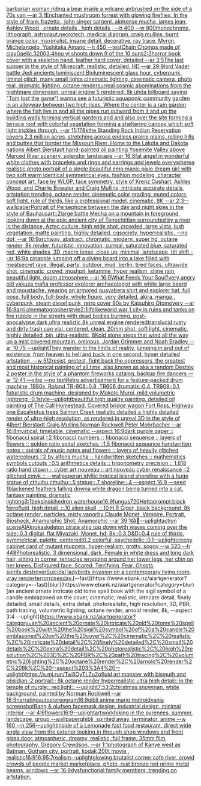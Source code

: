 [barbarian woman riding a bear inside a volcano airbrushed on the side of a 70s van —ar 3:1](https://www.ebank.nz/aiartgenerator?category=barbarian%20woman%20riding%20a%20bear%20inside%20a%20volcano%20airbrushed%20on%20the%20side%20of%20a%2070s%20van%20%E2%80%94ar%203%3A1)[Enchanted mushroom forrest with glowing fireflies, In the style of frank frazetta , john singer sargent, alphonse mucha, james jean, Ashley Wood , ornate details , high details , --h 400 --w 800](https://www.ebank.nz/aiartgenerator?category=Enchanted%20mushroom%20forrest%20with%20glowing%20fireflies%2C%20In%20the%20style%20of%20frank%20frazetta%20%2C%20john%20singer%20sargent%2C%20alphonse%20mucha%2C%20james%20jean%2C%20Ashley%20Wood%20%2C%20ornate%20details%20%2C%20high%20details%20%2C%20--h%20400%20--w%20800)[monochrome, lithograph, astronaut,necrotech, medical diagram, craig mullins, burnt orange color, maximalist, insane detail, decorative, ray trace, Myron, Michelangelo, Yoshitaka Amano --h 450 --test](https://www.ebank.nz/aiartgenerator?category=monochrome%2C%20lithograph%2C%20astronaut%2Cnecrotech%2C%20medical%20diagram%2C%20craig%20mullins%2C%20burnt%20orange%20color%2C%20maximalist%2C%20insane%20detail%2C%20decorative%2C%20ray%20trace%2C%20Myron%2C%20Michelangelo%2C%20Yoshitaka%20Amano%20--h%20450%20--test)[Chain Chomps,made of clay](https://www.ebank.nz/aiartgenerator?category=Chain%20Chomps%2Cmade%20of%20clay)[Gaelic,](https://www.ebank.nz/aiartgenerator?category=Gaelic%2C)[3200](https://www.ebank.nz/aiartgenerator?category=3200)[3:4](https://www.ebank.nz/aiartgenerator?category=3%3A4)[hou yi shoots down 9 of the 10 suns](https://www.ebank.nz/aiartgenerator?category=hou%20yi%20shoots%20down%209%20of%20the%2010%20suns)[2:3](https://www.ebank.nz/aiartgenerator?category=2%3A3)[horror book cover with a skeleton hand, leather hard cover, detailed --ar 3:5](https://www.ebank.nz/aiartgenerator?category=horror%20book%20cover%20with%20a%20skeleton%20hand%2C%20leather%20hard%20cover%2C%20detailed%20--ar%203%3A5)[](https://www.ebank.nz/aiartgenerator?category=)[The last supper in the style of Minecraft, realistic, detailed, HD —ar 29:9](https://www.ebank.nz/aiartgenerator?category=The%20last%20supper%20in%20the%20style%20of%20Minecraft%2C%20realistic%2C%20detailed%2C%20HD%20%E2%80%94ar%2029%3A9)[lord Vader battle Jedi ancients luminiscent Bioluminescent glass hour, cyberpunk, liminal glitch, many small lights cinematic lighting, cinematic camera, photo real, dramatic lighting, octane render](https://www.ebank.nz/aiartgenerator?category=lord%20Vader%20battle%20Jedi%20ancients%20luminiscent%20Bioluminescent%20glass%20hour%2C%20cyberpunk%2C%20liminal%20glitch%2C%20many%20small%20lights%20cinematic%20lighting%2C%20cinematic%20camera%2C%20photo%20real%2C%20dramatic%20lighting%2C%20octane%20render)[surreal cosmic abominations from the nightmare dimension, unreal engine 5 rendered, 8k uhd](https://www.ebank.nz/aiartgenerator?category=surreal%20cosmic%20abominations%20from%20the%20nightmare%20dimension%2C%20unreal%20engine%205%20rendered%2C%208k%20uhd)[a billboard saying "Tom lost the game"](https://www.ebank.nz/aiartgenerator?category=a%20billboard%20saying%20%22Tom%20lost%20the%20game%22)[I wanna see a futuristic aquaponic community garden in an alleyway between two high rises. Where the center is a rain garden where the fish live in and all the pipes run outward from it and up the building walls forming vertical gardens and and also over the site forming a terrace roof with colorful vegetation forming a sheltering canopy which soft light trickles through. --ar 11:17](https://www.ebank.nz/aiartgenerator?category=I%20wanna%20see%20a%20futuristic%20aquaponic%20community%20garden%20in%20an%20alleyway%20between%20two%20high%20rises.%20Where%20the%20center%20is%20a%20rain%20garden%20where%20the%20fish%20live%20in%20and%20all%20the%20pipes%20run%20outward%20from%20it%20and%20up%20the%20building%20walls%20forming%20vertical%20gardens%20and%20and%20also%20over%20the%20site%20forming%20a%20terrace%20roof%20with%20colorful%20vegetation%20forming%20a%20sheltering%20canopy%20which%20soft%20light%20trickles%20through.%20--ar%2011%3A17)[8k](https://www.ebank.nz/aiartgenerator?category=8k)[the Standing Rock Indian Reservation covers 2.3 million acres, stretching across endless prairie plains, rolling hills and buttes that border the Missouri River. Home to the Lakota and Dakota nations Albert Bierstadt hand-painted oil painting Yosemite Valley above Merced River scenery, splendor landscape --ar 16:8](https://www.ebank.nz/aiartgenerator?category=the%20Standing%20Rock%20Indian%20Reservation%20covers%202.3%20million%20acres%2C%20stretching%20across%20endless%20prairie%20plains%2C%20rolling%20hills%20and%20buttes%20that%20border%20the%20Missouri%20River.%20Home%20to%20the%20Lakota%20and%20Dakota%20nations%20Albert%20Bierstadt%20hand-painted%20oil%20painting%20Yosemite%20Valley%20above%20Merced%20River%20scenery%2C%20splendor%20landscape%20--ar%2016%3A8)[fat angel in wonderful white clothes with bracelets and rings and earrings and jewels everywhere](https://www.ebank.nz/aiartgenerator?category=fat%20angel%20in%20wonderful%20white%20clothes%20with%20bracelets%20and%20rings%20and%20earrings%20and%20jewels%20everywhere)[a realistic photo portrait of a single beautiful emo manic pixie dream girl with two soft warm identical symmetrical eyes, fashion modeling, character concept art, face by WLOP, face symmetry, style of Krenz Cushart, Ashley Wood, and Charlie Bowater and Craig Mullins, intricate accurate details, artstation trending, octane render, cinematic color grading, muted colors, soft light, rule of thirds, like a professional model, cinematic, 8K --ar 2:3](https://www.ebank.nz/aiartgenerator?category=a%20realistic%20photo%20portrait%20of%20a%20single%20beautiful%20emo%20manic%20pixie%20dream%20girl%20with%20two%20soft%20warm%20identical%20symmetrical%20eyes%2C%20fashion%20modeling%2C%20character%20concept%20art%2C%20face%20by%20WLOP%2C%20face%20symmetry%2C%20style%20of%20Krenz%20Cushart%2C%20Ashley%20Wood%2C%20and%20Charlie%20Bowater%20and%20Craig%20Mullins%2C%20intricate%20accurate%20details%2C%20artstation%20trending%2C%20octane%20render%2C%20cinematic%20color%20grading%2C%20muted%20colors%2C%20soft%20light%2C%20rule%20of%20thirds%2C%20like%20a%20professional%20model%2C%20cinematic%2C%208K%20--ar%202%3A3)[--wallpaper](https://www.ebank.nz/aiartgenerator?category=--wallpaper)[Portrait of Persephone between the day and night skies in the style of Bauhaus](https://www.ebank.nz/aiartgenerator?category=Portrait%20of%20Persephone%20between%20the%20day%20and%20night%20skies%20in%20the%20style%20of%20Bauhaus)[art::2](https://www.ebank.nz/aiartgenerator?category=art%3A%3A2)[large battle Mecha on a mountain in foreground, looking down at the epic ancient city of Tenochtitlan surrounded by a river in the distance, Aztec culture, high wide shot, crowded, large vista, lush vegetation, matte painting, highly detailed, cgsociety, hyperrealistic, --no dof, --ar 16:9](https://www.ebank.nz/aiartgenerator?category=large%20battle%20Mecha%20on%20a%20mountain%20in%20foreground%2C%20looking%20down%20at%20the%20epic%20ancient%20city%20of%20Tenochtitlan%20surrounded%20by%20a%20river%20in%20the%20distance%2C%20Aztec%20culture%2C%20high%20wide%20shot%2C%20crowded%2C%20large%20vista%2C%20lush%20vegetation%2C%20matte%20painting%2C%20highly%20detailed%2C%20cgsociety%2C%20hyperrealistic%2C%20--no%20dof%2C%20--ar%2016%3A9)[archway, abstract, chromatic, modern, super hd, octane render, 8k render, futuristic, innovation, surreal, saturated blue, saturated red, white shades, 3D, macro lense, close up, minimal, landscape, tilt shift --ar 16:9](https://www.ebank.nz/aiartgenerator?category=archway%2C%20abstract%2C%20chromatic%2C%20modern%2C%20super%20hd%2C%20octane%20render%2C%208k%20render%2C%20futuristic%2C%20innovation%2C%20surreal%2C%20saturated%20blue%2C%20saturated%20red%2C%20white%20shades%2C%203D%2C%20macro%20lense%2C%20close%20up%2C%20minimal%2C%20landscape%2C%20tilt%20shift%20--ar%2016%3A9)[a pinapple jumping off a diving board into a lake filled with meat](https://www.ebank.nz/aiartgenerator?category=a%20pinapple%20jumping%20off%20a%20diving%20board%20into%20a%20lake%20filled%20with%20meat)[secret rave, illegal, party, outdoor, mud, berlin, tired faces, ultrawide shot, cinematic, crowd, moshpit, ketamine, hyper realism, slime rain, beautiful light, doom atmosphere --ar 16:9](https://www.ebank.nz/aiartgenerator?category=secret%20rave%2C%20illegal%2C%20party%2C%20outdoor%2C%20mud%2C%20berlin%2C%20tired%20faces%2C%20ultrawide%20shot%2C%20cinematic%2C%20crowd%2C%20moshpit%2C%20ketamine%2C%20hyper%20realism%2C%20slime%20rain%2C%20beautiful%20light%2C%20doom%20atmosphere%20--ar%2016%3A9)[What Feeds Your Soul?](https://www.ebank.nz/aiartgenerator?category=What%20Feeds%20Your%20Soul%3F)[very angry old yakuza mafia professor explorer archaeologist with white large beard and moustache, wearing an armored guayabera shirt and explorer hat, full pose, full body, full-body, whole figure, very detailed, akira, manga , cyberpunk, steam diesel punk, retro cover 90s by Katsuhiro Otomovery --ar 16:8](https://www.ebank.nz/aiartgenerator?category=very%20angry%20old%20yakuza%20mafia%20professor%20explorer%20archaeologist%20with%20white%20large%20beard%20and%20moustache%2C%20wearing%20an%20armored%20guayabera%20shirt%20and%20explorer%20hat%2C%20full%20pose%2C%20full%20body%2C%20full-body%2C%20whole%20figure%2C%20very%20detailed%2C%20akira%2C%20manga%20%2C%20cyberpunk%2C%20steam%20diesel%20punk%2C%20retro%20cover%2090s%20by%20Katsuhiro%20Otomovery%20--ar%2016%3A8)[arri cinematographer](https://www.ebank.nz/aiartgenerator?category=arri%20cinematographer)[style](https://www.ebank.nz/aiartgenerator?category=style)[2:1](https://www.ebank.nz/aiartgenerator?category=2%3A1)[lifelike](https://www.ebank.nz/aiartgenerator?category=lifelike)[world war 1 city in ruins and tanks on fire rubble in the streets with dead bodies burning, post-apocalypse,dark,ultra realistic,8k,unreal engine rendered](https://www.ebank.nz/aiartgenerator?category=world%20war%201%20city%20in%20ruins%20and%20tanks%20on%20fire%20rubble%20in%20the%20streets%20with%20dead%20bodies%20burning%2C%20post-apocalypse%2Cdark%2Cultra%20realistic%2C8k%2Cunreal%20engine%20rendered)[translucid rusty and dirty trash can vial, centered, clean, 20mm shot, soft light, cinematic, highly detailed, bin, ultra-realistic, 8K](https://www.ebank.nz/aiartgenerator?category=translucid%20rusty%20and%20dirty%20trash%20can%20vial%2C%20centered%2C%20clean%2C%2020mm%20shot%2C%20soft%20light%2C%20cinematic%2C%20highly%20detailed%2C%20bin%2C%20ultra-realistic%2C%208K)[old stone steps that wind all the way up a mist covered mountain, ominous, Jordan Grimmer and Noah Bradley --ar 10:75 --uplight](https://www.ebank.nz/aiartgenerator?category=old%20stone%20steps%20that%20wind%20all%20the%20way%20up%20a%20mist%20covered%20mountain%2C%20ominous%2C%20Jordan%20Grimmer%20and%20Noah%20Bradley%20--ar%2010%3A75%20--uplight)[They wander in the limits of reality, jumping in and out of existence, from heaven to hell and back in one second,  hyper detailed artstation, --w 512](https://www.ebank.nz/aiartgenerator?category=They%20wander%20in%20the%20limits%20of%20reality%2C%20jumping%20in%20and%20out%20of%20existence%2C%20from%20heaven%20to%20hell%20and%20back%20in%20one%20second%2C%20%20hyper%20detailed%20artstation%2C%20--w%20512)[resist, protest, fight back the oppressors, the greatest and most historical painting of all time, also known as aka a random Destiny 2 poster in the style of a phantom fireworks catalog, backup fire dancers —ar 12:41 —vibe —no text](https://www.ebank.nz/aiartgenerator?category=resist%2C%20protest%2C%20fight%20back%20the%20oppressors%2C%20the%20greatest%20and%20most%20historical%20painting%20of%20all%20time%2C%20also%20known%20as%20aka%20a%20random%20Destiny%202%20poster%20in%20the%20style%20of%20a%20phantom%20fireworks%20catalog%2C%20backup%20fire%20dancers%20%E2%80%94ar%2012%3A41%20%E2%80%94vibe%20%E2%80%94no%20text)[Retro advertisement for a feature-packed drum machine, 1980s, Roland TR-808::0.8, TR606 drumatix::0.4, TR909::0.1, futuristic drum machine, designed by Makoto Muroi, mild volumetric lightning -0.1](https://www.ebank.nz/aiartgenerator?category=Retro%20advertisement%20for%20a%20feature-packed%20drum%20machine%2C%201980s%2C%20Roland%20TR-808%3A%3A0.8%2C%20TR606%20drumatix%3A%3A0.4%2C%20TR909%3A%3A0.1%2C%20futuristic%20drum%20machine%2C%20designed%20by%20Makoto%20Muroi%2C%20mild%20volumetric%20lightning%20-0.1)[style](https://www.ebank.nz/aiartgenerator?category=style)[--uplight](https://www.ebank.nz/aiartgenerator?category=--uplight)[beautiful high quality painting, detailed oil painting of The Call Homestead, Covered bridge wagon Fort Ross, Highway one Eucalyptus trees  Salmon Creek realistic detailed a highly detailed render of ultra-high resolution, as rendered in unreal 3D in the style of Albert Bierstadt Craig Mullins Norman Rockwell Peter Mohrbacher --ar 16:8](https://www.ebank.nz/aiartgenerator?category=beautiful%20high%20quality%20painting%2C%20detailed%20oil%20painting%20of%20The%20Call%20Homestead%2C%20Covered%20bridge%20wagon%20Fort%20Ross%2C%20Highway%20one%20Eucalyptus%20trees%20%20Salmon%20Creek%20realistic%20detailed%20a%20highly%20detailed%20render%20of%20ultra-high%20resolution%2C%20as%20rendered%20in%20unreal%203D%20in%20the%20style%20of%20Albert%20Bierstadt%20Craig%20Mullins%20Norman%20Rockwell%20Peter%20Mohrbacher%20--ar%2016%3A8)[mystical, timetable, cinematic --aspect 16:9](https://www.ebank.nz/aiartgenerator?category=mystical%2C%20timetable%2C%20cinematic%20--aspect%2016%3A9)[dark purple paper :: fibonacci spiral ::2 fibonacci numbers :: fibonacci sequence :: layers of flowers :: golden ratio spiral sketches ::1.5 fibonacci sequence handwritten notes :: spirals of music notes and flowers :: layers of heavily glitched watercolours ::2 by alfons mucha :: handwritten sketches :: mathematics symbols cutouts ::0.5 arithmetics details :: trigonometry precision :: 1.618 ratio hand drawn :: cyber art nouveau :: art nouveau cyber renaissance ::2 glitched cmyk :: --wallpaper](https://www.ebank.nz/aiartgenerator?category=dark%20purple%20paper%20%3A%3A%20fibonacci%20spiral%20%3A%3A2%20fibonacci%20numbers%20%3A%3A%20fibonacci%20sequence%20%3A%3A%20layers%20of%20flowers%20%3A%3A%20golden%20ratio%20spiral%20sketches%20%3A%3A1.5%20fibonacci%20sequence%20handwritten%20notes%20%3A%3A%20spirals%20of%20music%20notes%20and%20flowers%20%3A%3A%20layers%20of%20heavily%20glitched%20watercolours%20%3A%3A2%20by%20alfons%20mucha%20%3A%3A%20handwritten%20sketches%20%3A%3A%20mathematics%20symbols%20cutouts%20%3A%3A0.5%20arithmetics%20details%20%3A%3A%20trigonometry%20precision%20%3A%3A%201.618%20ratio%20hand%20drawn%20%3A%3A%20cyber%20art%20nouveau%20%3A%3A%20art%20nouveau%20cyber%20renaissance%20%3A%3A2%20glitched%20cmyk%20%3A%3A%20--wallpaper)[an idyllic tropical island shoreline with a huge statue of cthulhu cthulhu::.5 statue::.7 shoreline::.4 —aspect 16:9 —seed 1](https://www.ebank.nz/aiartgenerator?category=an%20idyllic%20tropical%20island%20shoreline%20with%20a%20huge%20statue%20of%20cthulhu%20cthulhu%3A%3A.5%20statue%3A%3A.7%20shoreline%3A%3A.4%20%E2%80%94aspect%2016%3A9%20%E2%80%94seed%201)[blackened feathers falling down](https://www.ebank.nz/aiartgenerator?category=blackened%20feathers%20falling%20down)[a white dragon being turned into a cat, fantasy painting, dramatic lighting](https://www.ebank.nz/aiartgenerator?category=a%20white%20dragon%20being%20turned%20into%20a%20cat%2C%20fantasy%20painting%2C%20dramatic%20lighting)[3:1](https://www.ebank.nz/aiartgenerator?category=3%3A1)[beksinski](https://www.ebank.nz/aiartgenerator?category=beksinski)[hedron,](https://www.ebank.nz/aiartgenerator?category=hedron%2C)[waterhouse](https://www.ebank.nz/aiartgenerator?category=waterhouse)[16:9](https://www.ebank.nz/aiartgenerator?category=16%3A9)[fungus](https://www.ebank.nz/aiartgenerator?category=fungus)[720](https://www.ebank.nz/aiartgenerator?category=720)[Hetta](https://www.ebank.nz/aiartgenerator?category=Hetta)[prompt:black ferrofluid, high detail, ::.10 alien skull, ::.10 H.R Giger, black background, 8k octane render, particles, misty vapor](https://www.ebank.nz/aiartgenerator?category=prompt%3Ablack%20ferrofluid%2C%20high%20detail%2C%20%3A%3A.10%20alien%20skull%2C%20%3A%3A.10%20H.R%20Giger%2C%20black%20background%2C%208k%20octane%20render%2C%20particles%2C%20misty%20vapor)[by Claude Monet, Vampire, Portrait, Bioshock, Anamorphic Shot, Anamorphic --ar 39:1](https://www.ebank.nz/aiartgenerator?category=by%20Claude%20Monet%2C%20Vampire%2C%20Portrait%2C%20Bioshock%2C%20Anamorphic%20Shot%2C%20Anamorphic%20--ar%2039%3A1)[😱🥶](https://www.ebank.nz/aiartgenerator?category=%F0%9F%98%B1%F0%9F%A5%B6)[--uplight](https://www.ebank.nz/aiartgenerator?category=--uplight)[action scene](https://www.ebank.nz/aiartgenerator?category=action%20scene)[AlAkroka](https://www.ebank.nz/aiartgenerator?category=AlAkroka)[skeleton pirate ship top down with waves coming over the side::0.3 digital, flat Miyazaki, Monet, hd, 8k::0.3 D&D::0.4 rule of thirds, symmetrical, palette, centered:0.2 colorful, psychedelic::0.1](https://www.ebank.nz/aiartgenerator?category=skeleton%20pirate%20ship%20top%20down%20with%20waves%20coming%20over%20the%20side%3A%3A0.3%20digital%2C%20flat%20Miyazaki%2C%20Monet%2C%20hd%2C%208k%3A%3A0.3%20D%26D%3A%3A0.4%20rule%20of%20thirds%2C%20symmetrical%2C%20palette%2C%20centered%3A0.2%20colorful%2C%20psychedelic%3A%3A0.1)[--uplight](https://www.ebank.nz/aiartgenerator?category=--uplight)[creepy cabinet card of mutant muppets, hyper-realism, grotty, soggy --w 320 --h 448](https://www.ebank.nz/aiartgenerator?category=creepy%20cabinet%20card%20of%20mutant%20muppets%2C%20hyper-realism%2C%20grotty%2C%20soggy%20--w%20320%20--h%20448)[Photorealistic, 3 dimensional, dark, Female in white dress and long dark hair, sitting in corner, tentacles wrapping around her lower legs, her chin on her knees. Disfigured face. Scared. Terrifying, Fear,  Ghosts, spirits,](https://www.ebank.nz/aiartgenerator?category=Photorealistic%2C%203%20dimensional%2C%20dark%2C%20Female%20in%20white%20dress%20and%20long%20dark%20hair%2C%20sitting%20in%20corner%2C%20tentacles%20wrapping%20around%20her%20lower%20legs%2C%20her%20chin%20on%20her%20knees.%20Disfigured%20face.%20Scared.%20Terrifying%2C%20Fear%2C%20%20Ghosts%2C%20spirits%2C)[](https://www.ebank.nz/aiartgenerator?category=)[destroyer](https://www.ebank.nz/aiartgenerator?category=destroyer)[Suicidal ladybirds  invasion on a contemporary  living room, vray render](https://www.ebank.nz/aiartgenerator?category=Suicidal%20ladybirds%20%20invasion%20on%20a%20contemporary%20%20living%20room%2C%20vray%20render)[terror](https://www.ebank.nz/aiartgenerator?category=terror)[roses](https://www.ebank.nz/aiartgenerator?category=roses)[day.](https://www.ebank.nz/aiartgenerator?category=day.)[--fast](https://www.ebank.nz/aiartgenerator?category=--fast)[blur](https://www.ebank.nz/aiartgenerator?category=blur)[an ancient ornate intricate old tome spell book with the sigil symbol of a candle emblazoned on the cover, cinematic, realistic, intricate detail, finely detailed, small details, extra detail, photorealistic, high resolution, 3D, PBR, path tracing, volumetric lighting, octane render, arnold render, 8k, --aspect 3:4 --uplight](https://www.ebank.nz/aiartgenerator?category=an%20ancient%20ornate%20intricate%20old%20tome%20spell%20book%20with%20the%20sigil%20symbol%20of%20a%20candle%20emblazoned%20on%20the%20cover%2C%20cinematic%2C%20realistic%2C%20intricate%20detail%2C%20finely%20detailed%2C%20small%20details%2C%20extra%20detail%2C%20photorealistic%2C%20high%20resolution%2C%203D%2C%20PBR%2C%20path%20tracing%2C%20volumetric%20lighting%2C%20octane%20render%2C%20arnold%20render%2C%208k%2C%20--aspect%203%3A4%20--uplight)[<https://s.mj.run/Tw8OyTLZu2o>](https://www.ebank.nz/aiartgenerator?category=%3Chttps%3A//s.mj.run/Tw8OyTLZu2o%3E)[fluid art monster with bismuth and obsidian::2 portrait:: 8k octane render hyperrealistic ultra high detail:: in the temple of nurgle:: red light:: --uplight](https://www.ebank.nz/aiartgenerator?category=fluid%20art%20monster%20with%20bismuth%20and%20obsidian%3A%3A2%20portrait%3A%3A%208k%20octane%20render%20hyperrealistic%20ultra%20high%20detail%3A%3A%20in%20the%20temple%20of%20nurgle%3A%3A%20red%20light%3A%3A%20--uplight)[7:5](https://www.ebank.nz/aiartgenerator?category=7%3A5)[3:2](https://www.ebank.nz/aiartgenerator?category=3%3A2)[christmas snowman, white background, painted by Norman Rockwell --ar 16:9](https://www.ebank.nz/aiartgenerator?category=christmas%20snowman%2C%20white%20background%2C%20painted%20by%20Norman%20Rockwell%20--ar%2016%3A9)[narrating](https://www.ebank.nz/aiartgenerator?category=narrating)[autostereogram](https://www.ebank.nz/aiartgenerator?category=autostereogram)[16:9](https://www.ebank.nz/aiartgenerator?category=16%3A9)[gibli anime mario metroidvania screenshot](https://www.ebank.nz/aiartgenerator?category=gibli%20anime%20mario%20metroidvania%20screenshot)[Bang & olufsen facemask design, industrial design, minimal interior --ar 4:6](https://www.ebank.nz/aiartgenerator?category=Bang%20%26%20olufsen%20facemask%20design%2C%20industrial%20design%2C%20minimal%20interior%20--ar%204%3A6)[flowers](https://www.ebank.nz/aiartgenerator?category=flowers)[16:9](https://www.ebank.nz/aiartgenerator?category=16%3A9)[--uplight](https://www.ebank.nz/aiartgenerator?category=--uplight)[artwork](https://www.ebank.nz/aiartgenerator?category=artwork)[hiking in the pyrenées, summer, landscape, group --wallpaper](https://www.ebank.nz/aiartgenerator?category=hiking%20in%20the%20pyren%C3%A9es%2C%20summer%2C%20landscape%2C%20group%20--wallpaper)[ghibli, spirited away, terminator, anime --w 160 --h 256](https://www.ebank.nz/aiartgenerator?category=ghibli%2C%20spirited%20away%2C%20terminator%2C%20anime%20--w%20160%20--h%20256)[--uplight](https://www.ebank.nz/aiartgenerator?category=--uplight)[inside of a Lemonade fast food restaurant, direct wide angle view from the exterior looking in through shop windows and front glass door, atmospheric, dreamy, realistic, full frame, 35mm film, photography, Gregory Crewdson, —ar 1:1](https://www.ebank.nz/aiartgenerator?category=inside%20of%20a%20Lemonade%20fast%20food%20restaurant%2C%20direct%20wide%20angle%20view%20from%20the%20exterior%20looking%20in%20through%20shop%20windows%20and%20front%20glass%20door%2C%20atmospheric%2C%20dreamy%2C%20realistic%2C%20full%20frame%2C%2035mm%20film%2C%20photography%2C%20Gregory%20Crewdson%2C%20%E2%80%94ar%201%3A1)[photograph of Kanye west as Batman, Gotham city, portrait, kodak 200t movie , realistic](https://www.ebank.nz/aiartgenerator?category=photograph%20of%20Kanye%20west%20as%20Batman%2C%20Gotham%20city%2C%20portrait%2C%20kodak%20200t%20movie%20%2C%20realistic)[16:9](https://www.ebank.nz/aiartgenerator?category=16%3A9)[16:9](https://www.ebank.nz/aiartgenerator?category=16%3A9)[5:7](https://www.ebank.nz/aiartgenerator?category=5%3A7)[realism](https://www.ebank.nz/aiartgenerator?category=realism)[--uplight](https://www.ebank.nz/aiartgenerator?category=--uplight)[glowing brutalist corner cafe river, crowd crowds of people market marketplace, photo, rust bronze red grime metal beams, windows --ar 16:9](https://www.ebank.nz/aiartgenerator?category=glowing%20brutalist%20corner%20cafe%20river%2C%20crowd%20crowds%20of%20people%20market%20marketplace%2C%20photo%2C%20rust%20bronze%20red%20grime%20metal%20beams%2C%20windows%20--ar%2016%3A9)[dysfunctional family members, trending on artstation,](https://www.ebank.nz/aiartgenerator?category=dysfunctional%20family%20members%2C%20trending%20on%20artstation%2C)